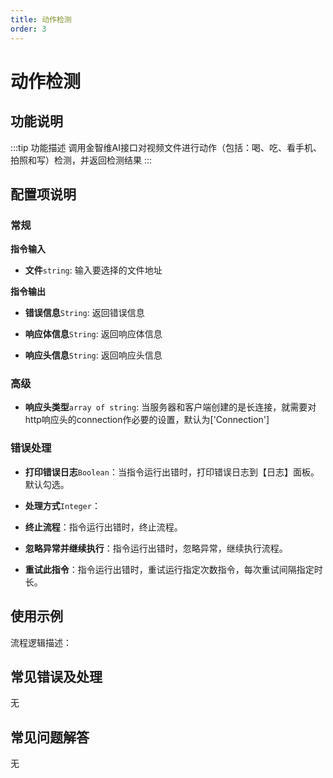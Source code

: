 ```yaml
---
title: 动作检测
order: 3
---
```


# 动作检测

## 功能说明

:::tip 功能描述
调用金智维AI接口对视频文件进行动作（包括：喝、吃、看手机、拍照和写）检测，并返回检测结果
:::

## 配置项说明

### 常规

**指令输入**

- **文件**`string`: 输入要选择的文件地址


**指令输出**

- **错误信息**`String`: 返回错误信息

- **响应体信息**`String`: 返回响应体信息

- **响应头信息**`String`: 返回响应头信息

### 高级

- **响应头类型**`array of string`: 当服务器和客户端创建的是长连接，就需要对http响应头的connection作必要的设置，默认为['Connection']

### 错误处理

- **打印错误日志**`Boolean`：当指令运行出错时，打印错误日志到【日志】面板。默认勾选。

- **处理方式**`Integer`：

 - **终止流程**：指令运行出错时，终止流程。

 - **忽略异常并继续执行**：指令运行出错时，忽略异常，继续执行流程。

 - **重试此指令**：指令运行出错时，重试运行指定次数指令，每次重试间隔指定时长。

## 使用示例

流程逻辑描述：

## 常见错误及处理

无

## 常见问题解答

无

